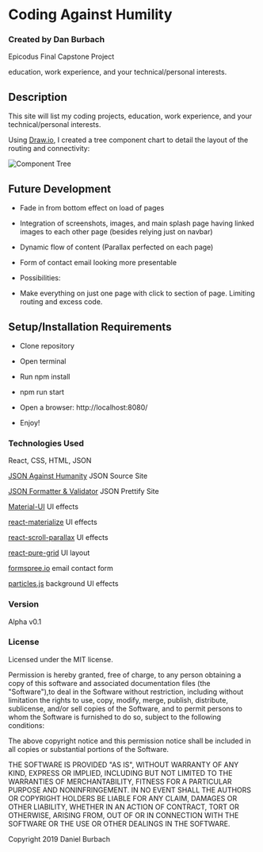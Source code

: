 # Coding Against Humility

### __Created by Dan Burbach__

Epicodus Final Capstone Project

education, work experience, and your technical/personal interests.

## __Description__

  This site will list my coding projects, education, work experience, and your technical/personal interests.

  Using [Draw.io](https://www.draw.io/), I created a tree component chart to detail the layout of the routing and connectivity:

  ![Component Tree]()

## __Future Development__

  * Fade in from bottom effect on load of pages

  * Integration of screenshots, images, and main splash page having linked images to each other page (besides relying just on navbar)

  * Dynamic flow of content (Parallax perfected on each page)

  * Form of contact email looking more presentable

  - Possibilities:

  * Make everything on just one page with click to section of page. Limiting routing and excess code.

## __Setup/Installation Requirements__

  * Clone repository

  * Open terminal

  * Run npm install

  * npm run start

  * Open a browser: http://localhost:8080/

  * Enjoy!

### __Technologies Used__

  React, CSS, HTML, JSON

  [JSON Against Humanity](https://crhallberg.com/cah/)
  JSON Source Site

  [JSON Formatter & Validator](https://jsonformatter.curiousconcept.com/)
  JSON Prettify Site

  [Material-UI](https://material-ui.com/)
  UI effects

  [react-materialize](https://react-materialize.github.io/#/)
  UI effects

  [react-scroll-parallax](https://www.npmjs.com/package/react-scroll-parallax)
  UI effects

  [react-pure-grid](https://www.npmjs.com/package/react-pure-grid)
  UI layout

  [formspree.io](https://formspree.io/)
  email contact form

  [particles.js](https://vincentgarreau.com/particles.js/)
  background UI effects

### __Version__

Alpha v0.1

### License
Licensed under the MIT license.

Permission is hereby granted, free of charge, to any person obtaining a copy of this software and associated documentation files (the "Software"),to deal in the Software without restriction, including without limitation the rights to use, copy, modify, merge, publish, distribute, sublicense,
and/or sell copies of the Software, and to permit persons to whom the Software is furnished to do so, subject to the following conditions:

The above copyright notice and this permission notice shall be included in all copies or substantial portions of the Software.

THE SOFTWARE IS PROVIDED "AS IS", WITHOUT WARRANTY OF ANY KIND, EXPRESS OR IMPLIED, INCLUDING BUT NOT LIMITED TO THE WARRANTIES OF MERCHANTABILITY,
FITNESS FOR A PARTICULAR PURPOSE AND NONINFRINGEMENT. IN NO EVENT SHALL THE AUTHORS OR COPYRIGHT HOLDERS BE LIABLE FOR ANY CLAIM, DAMAGES OR OTHER LIABILITY,
WHETHER IN AN ACTION OF CONTRACT, TORT OR OTHERWISE, ARISING FROM, OUT OF OR IN CONNECTION WITH THE SOFTWARE OR THE USE OR OTHER DEALINGS IN THE SOFTWARE.


Copyright 2019 Daniel Burbach
